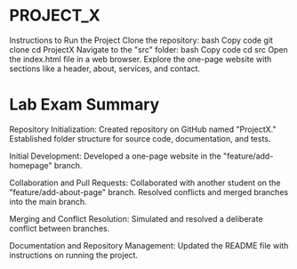 # PROJECT_X

Instructions to Run the Project
Clone the repository:
bash
Copy code
git clone <repository-url>
cd ProjectX
Navigate to the "src" folder:
bash
Copy code
cd src
Open the index.html file in a web browser.
Explore the one-page website with sections like a header, about, services, and contact.

# Lab Exam Summary

Repository Initialization:
Created repository on GitHub named "ProjectX."
Established folder structure for source code, documentation, and tests.

Initial Development:
Developed a one-page website in the "feature/add-homepage" branch.

Collaboration and Pull Requests:
Collaborated with another student on the "feature/add-about-page" branch.
Resolved conflicts and merged branches into the main branch.

Merging and Conflict Resolution:
Simulated and resolved a deliberate conflict between branches.

Documentation and Repository Management:
Updated the README file with instructions on running the project.
